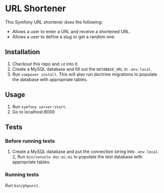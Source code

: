 # URL Shortener

This Symfony URL shortener does the following:

* Allows a user to enter a URL and receive a shortened URL.
* Allows a user to define a slug or get a random one.

## Installation

1. Checkout this repo and `cd` into it.
2. Create a MySQL database and fill out the `DATABASE_URL` in `.env.local`.
3. Run `composer install`. This will also run doctrine migrations to populate the database with appropriate tables.

## Usage

1. Run `symfony server:start`.
2. Go to localhost:8000

## Tests

### Before running tests

1. Create a MySQL database and put the connection string into `.env.local`.
2, Run `bin/console doc:mi:mi` to populate the test database with appropriate tables.

### Running tests

Run `bin/phpunit`. 

